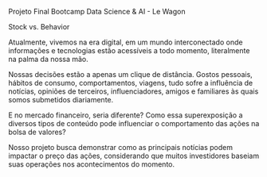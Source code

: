 Projeto Final Bootcamp Data Science & AI - Le Wagon

Stock vs. Behavior

Atualmente, vivemos na era digital, em um mundo interconectado onde informações e tecnologias estão acessíveis a todo momento, literalmente na palma da nossa mão.

Nossas decisões estão a apenas um clique de distância. Gostos pessoais, hábitos de consumo, comportamentos, viagens, tudo sofre a influência de notícias, opiniões de terceiros, influenciadores, amigos e familiares às quais somos submetidos diariamente.

E no mercado financeiro, seria diferente? Como essa superexposição a diversos tipos de conteúdo pode influenciar o comportamento das ações na bolsa de valores? 

Nosso projeto busca demonstrar como as principais notícias podem impactar o preço das ações, considerando que muitos investidores baseiam suas operações nos acontecimentos do momento.
